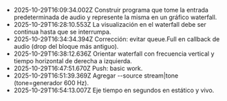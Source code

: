 - 2025-10-29T16:09:34.002Z Construir programa que tome la entrada predeterminada de audio y represente la misma en un gráfico waterfall.
- 2025-10-29T16:28:10.553Z La visualización en el waterfall debe ser continua hasta que se interrumpa.
- 2025-10-29T16:34:34.394Z Corrección: evitar queue.Full en callback de audio (drop del bloque más antiguo).
- 2025-10-29T16:38:12.636Z Orientar waterfall con frecuencia vertical y tiempo horizontal de derecha a izquierda.
- 2025-10-29T16:47:51.670Z Push: basic work.
- 2025-10-29T16:51:39.369Z Agregar --source stream|tone (tone=generador 600 Hz).
- 2025-10-29T16:54:13.007Z Eje tiempo en segundos en estático y vivo.

